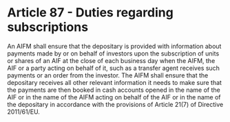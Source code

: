 # Article 87 - Duties regarding subscriptions


An AIFM shall ensure that the depositary is provided with information about payments made by or on behalf of investors upon the subscription of units or shares of an AIF at the close of each business day when the AIFM, the AIF or a party acting on behalf of it, such as a transfer agent receives such payments or an order from the investor. The AIFM shall ensure that the depositary receives all other relevant information it needs to make sure that the payments are then booked in cash accounts opened in the name of the AIF or in the name of the AIFM acting on behalf of the AIF or in the name of the depositary in accordance with the provisions of Article 21(7) of Directive 2011/61/EU.
